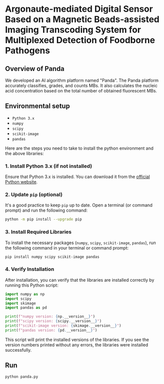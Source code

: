 # Argonaute-mediated Digital Sensor Based on a Magnetic Beads-assisted Imaging Transcoding System for Multiplexed Detection of Foodborne Pathogens

## Overview of Panda
We developed an AI algorithm platform named "Panda". The Panda platform accurately classifies, grades, and counts MBs. It also calculates the nucleic acid concentration based on the total number of obtained fluorescent MBs.


## Environmental setup
- `Python 3.x`
- `numpy`
- `scipy`
- `scikit-image`
- `pandas`
  
Here are the steps you need to take to install the python environment and the above libraries:

### 1. Install Python 3.x (if not installed)
Ensure that Python 3.x is installed. You can download it from the [official Python website](https://www.python.org/).

### 2. Update `pip` (optional)
It's a good practice to keep `pip` up to date. Open a terminal (or command prompt) and run the following command:

```bash
python -m pip install --upgrade pip
```

### 3. Install Required Libraries
To install the necessary packages (`numpy`, `scipy`, `scikit-image`, `pandas`), run the following command in your terminal or command prompt:

```bash
pip install numpy scipy scikit-image pandas
```

### 4. Verify Installation
After installation, you can verify that the libraries are installed correctly by running this Python script:

```python
import numpy as np
import scipy
import skimage
import pandas as pd

print(f"numpy version: {np.__version__}")
print(f"scipy version: {scipy.__version__}")
print(f"scikit-image version: {skimage.__version__}")
print(f"pandas version: {pd.__version__}")
```

This script will print the installed versions of the libraries. If you see the version numbers printed without any errors, the libraries were installed successfully.

## Run
```bash
python panda.py
```
